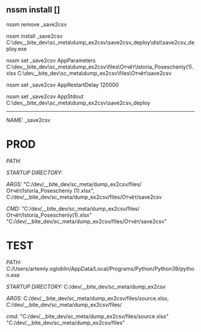 nssm install <servicename> <program> [<arguments>]
-----------------------------
nssm remove _save2csv
<!--
nssm install "_save2csv" ^
"C:/dev/__bite_dev/sc_meta/dump_ex2csv/save2csv_deploy/dist/save2csv_deploy.exe" ^
"C:/dev/__bite_dev/sc_meta/dump_ex2csv/files/Отчёт/Istoria_Posescheniy(1).xlsx", ^ C:/dev/__bite_dev/sc_meta/dump_ex2csv/files/Отчёт/save2csv ^-->

nssm install _save2csv C:\dev\__bite_dev\sc_meta\dump_ex2csv\save2csv_deploy\dist\save2csv_deploy.exe

<!-- 
nssm set _save2csv Application C:\dev\__bite_dev\sc_meta\dump_ex2csv\save2csv_deploy\dist\save2csv_deploy.exe
-->
nssm set _save2csv AppParameters C:\dev\__bite_dev\sc_meta\dump_ex2csv\files\Отчёт\Istoria_Posescheniy(1).xlsx C:\dev\__bite_dev\sc_meta\dump_ex2csv\files\Отчёт\save2csv

nssm set _save2csv AppRestartDelay 120000	<!-- Рестарт каждые 2 минуты *60*1000 -->

nssm set _save2csv AppStdout C:\dev\__bite_dev\sc_meta\dump_ex2csv\save2csv_deploy 
<!-- Stdout -> в лог -->

-----------------------------
*NAME:*
_save2csv

# PROD
*PATH:*

*STARTUP DIRECTORY:*

*ARGS:*
"C:/dev/__bite_dev/sc_meta/dump_ex2csv/files/Отчёт/Istoria_Posescheniy (1).xlsx", C:/dev/__bite_dev/sc_meta/dump_ex2csv/files/Отчёт/save2csv

*CMD:*
"C:/dev/__bite_dev/sc_meta/dump_ex2csv/files/Отчёт/Istoria_Posescheniy(1).xlsx" "C:/dev/__bite_dev/sc_meta/dump_ex2csv/files/Отчёт/save2csv"

# TEST
*PATH:*
C:/Users/artemiy.ogloblin/AppData/Local/Programs/Python/Python39/python.exe

*STARTUP DIRECTORY:*
C:/dev/__bite_dev/sc_meta/dump_ex2csv

*ARGS:*
C:/dev/__bite_dev/sc_meta/dump_ex2csv/files/source.xlsx, C:/dev/__bite_dev/sc_meta/dump_ex2csv/files/

*cmd:*
"C:/dev/__bite_dev/sc_meta/dump_ex2csv/files/source.xlsx" "C:/dev/__bite_dev/sc_meta/dump_ex2csv/files"



